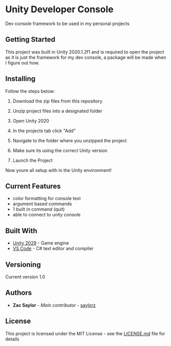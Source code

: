 # Unity Developer Console
Dev console framework to be used in my personal projects

## Getting Started
This project was built in Unity 2020.1.2f1 and is required to open the project as it is just the framework for my dev console, a package will be made when I figure out how.

## Installing
Follow the steps below:

1. Download the zip files from this repository 

2. Unzip project files into a designated folder

3. Open Unity 2020

4. In the projects tab click "Add"

5. Navigate to the folder where you unzipped the project

6. Make sure its using the correct Unity version

7. Launch the Project

Now youre all setup with in the Unity environment!

## Current Features
- color formatting for console text
- argument based commands
- 1 built in command (quit)
- able to connect to unity console

## Built With
- [Unity 2029](https://unity3d.com/get-unity/download) - Game engine
- [VS Code](https://code.visualstudio.com/) - C# text editor and compiler

## Versioning
Current version 1.0

## Authors
- **Zac Saylor** - *Main contributor* - [saylorz](https://github.com/saylorz)

## License
This project is licensed under the MIT License - see the [LICENSE.md](https://github.com/saylorz/DungeonRaider/blob/master/LICENSE) file for details
